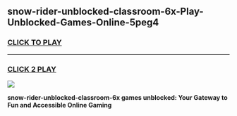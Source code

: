 
## snow-rider-unblocked-classroom-6x-Play-Unblocked-Games-Online-5peg4
<h3>
<a href="https://premium76.site?title=snow-rider-unblocked-classroom-6x&ref=25A">CLICK TO PLAY</a></h3>
<hr>

<h3>
<a href="https://premium76.site?title=snow-rider-unblocked-classroom-6x&ref=25A">CLICK 2 PLAY</a>
  
</h3>

<a href="https://premium76.site?title=snow-rider-unblocked-classroom-6x&ref=25A"><img src="https://clearcache.store/games.png"></a>


**snow-rider-unblocked-classroom-6x games unblocked: Your Gateway to Fun and Accessible Online Gaming**
